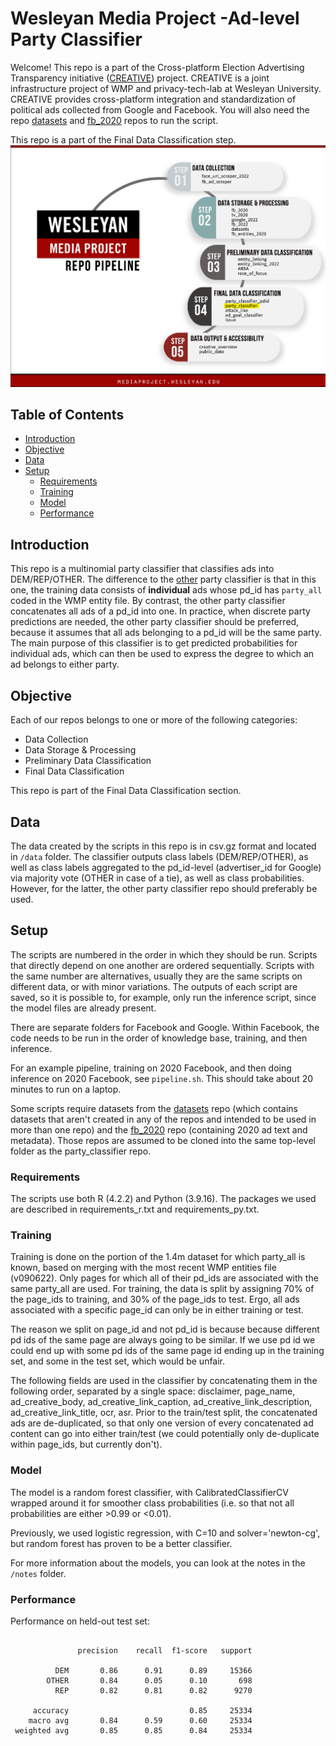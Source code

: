 # Wesleyan Media Project -Ad-level Party Classifier

Welcome! This repo is a part of the Cross-platform Election Advertising Transparency initiative ([CREATIVE](https://www.creativewmp.com/)) project. CREATIVE is a joint infrastructure project of WMP and privacy-tech-lab at Wesleyan University. CREATIVE provides cross-platform integration and standardization of political ads collected from Google and Facebook. You will also need the repo [datasets](https://github.com/Wesleyan-Media-Project/datasets) and [fb_2020](https://github.com/Wesleyan-Media-Project/fb_2020) repos to run the script.

This repo is a part of the Final Data Classification step.
![A picture of the repo pipeline with this repo highlighted](Creative_Pipelines.png)

## Table of Contents

- [Introduction](#introduction)
- [Objective](#objective)
- [Data](#data)
- [Setup](#setup)
  - [Requirements](#requirements)
  - [Training](#training)
  - [Model](#model)
  - [Performance](#performance)

## Introduction

This repo is a multinomial party classifier that classifies ads into DEM/REP/OTHER. The difference to the [other](https://github.com/Wesleyan-Media-Project/party_classifier_pdid) party classifier is that in this one, the training data consists of **individual** ads whose pd_id has `party_all` coded in the WMP entity file. By contrast, the other party classifier concatenates all ads of a pd_id into one. In practice, when discrete party predictions are needed, the other party classifier should be preferred, because it assumes that all ads belonging to a pd_id will be the same party. The main purpose of this classifier is to get predicted probabilities for individual ads, which can then be used to express the degree to which an ad belongs to either party.

## Objective

Each of our repos belongs to one or more of the following categories:

- Data Collection
- Data Storage & Processing
- Preliminary Data Classification
- Final Data Classification

This repo is part of the Final Data Classification section.

## Data

The data created by the scripts in this repo is in csv.gz format and located in `/data` folder. The classifier outputs class labels (DEM/REP/OTHER), as well as class labels aggregated to the pd_id-level (advertiser_id for Google) via majority vote (OTHER in case of a tie), as well as class probabilities. However, for the latter, the other party classifier repo should preferably be used.

## Setup

The scripts are numbered in the order in which they should be run. Scripts that directly depend on one another are ordered sequentially. Scripts with the same number are alternatives, usually they are the same scripts on different data, or with minor variations. The outputs of each script are saved, so it is possible to, for example, only run the inference script, since the model files are already present.

There are separate folders for Facebook and Google. Within Facebook, the code needs to be run in the order of knowledge base, training, and then inference.

For an example pipeline, training on 2020 Facebook, and then doing inference on 2020 Facebook, see `pipeline.sh`. This should take about 20 minutes to run on a laptop.

Some scripts require datasets from the [datasets](https://github.com/Wesleyan-Media-Project/datasets) repo (which contains datasets that aren't created in any of the repos and intended to be used in more than one repo) and the [fb_2020](https://github.com/Wesleyan-Media-Project/fb_2020) repo (containing 2020 ad text and metadata). Those repos are assumed to be cloned into the same top-level folder as the party_classifier repo.

### Requirements

The scripts use both R (4.2.2) and Python (3.9.16). The packages we used are described in requirements_r.txt and requirements_py.txt.

### Training

Training is done on the portion of the 1.4m dataset for which party_all is known, based on merging with the most recent WMP entities file (v090622). Only pages for which all of their pd_ids are associated with the same party_all are used. For training, the data is split by assigning 70% of the page_ids to training, and 30% of the page_ids to test. Ergo, all ads associated with a specific page_id can only be in either training or test.

The reason we split on page_id and not pd_id is because because different pd ids of the same page are always going to be similar. If we use pd id we could end up with some pd ids of the same page id ending up in the training set, and some in the test set, which would be unfair.

The following fields are used in the classifier by concatenating them in the following order, separated by a single space: disclaimer, page_name, ad_creative_body, ad_creative_link_caption, ad_creative_link_description, ad_creative_link_title, ocr, asr. Prior to the train/test split, the concatenated ads are de-duplicated, so that only one version of every concatenated ad content can go into either train/test (we could potentially only de-duplicate within page_ids, but currently don't).

### Model

The model is a random forest classifier, with CalibratedClassifierCV wrapped around it for smoother class probabilities (i.e. so that not all probabilities are either >0.99 or <0.01).

Previously, we used logistic regression, with C=10 and solver='newton-cg', but random forest has proven to be a better classifier.

For more information about the models, you can look at the notes in the `/notes` folder.

### Performance

Performance on held-out test set:

```

               precision    recall  f1-score   support
 
          DEM       0.86      0.91      0.89     15366
        OTHER       0.84      0.05      0.10       698
          REP       0.82      0.81      0.82      9270
 
     accuracy                           0.85     25334
    macro avg       0.84      0.59      0.60     25334
 weighted avg       0.85      0.85      0.84     25334
```
